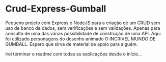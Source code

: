 # Crud-Express-Gumball
Pequeno projeto com Express e NodeJS para a criação de um CRUD sem uso de banco de dados, sem verificações e sem validações. Apenas para consulta de uma das várias possibilidade de construção de uma API. Aqui foi utilizado personagens do desenho animado O INCRIVEL MUNDO DE GUMBALL. Espero que sirva de material de apoio para alguém.


Irei terminar o readme com todas as explicações desde o início...